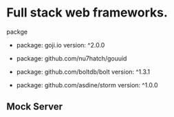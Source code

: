 # Full stack web frameworks.

packge
- package: goji.io
  version: ^2.0.0
- package: github.com/nu7hatch/gouuid

- package: github.com/boltdb/bolt
  version: ^1.3.1
- package: github.com/asdine/storm
  version: ^1.0.0


## Mock Server
 